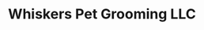 ---
title: "Whiskers Pet Grooming LLC"
url: /mauldin/whiskers-pet-grooming-llc/
shop: hairdresser
---
